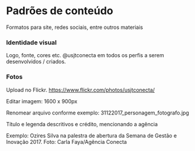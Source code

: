 # Padrões de conteúdo

Formatos para site, redes sociais, entre outros materiais

### Identidade visual

Logo, fonte, cores etc. @usjtconecta em todos os perfis a serem desenvolvidos / criados.

### Fotos

Upload no Flickr. https://www.flickr.com/photos/usjtconecta/

Editar imagem: 1600 x 900px

Renomear arquivo conforme exemplo: 31122017\_personagem\_fotografo.jpg

Título e legenda descritivos e crédito, mencionando a agência

Exemplo: Ozires Silva na palestra de abertura da Semana de Gestão e Inovação 2017. Foto: Carla Faya/Agência Conecta




